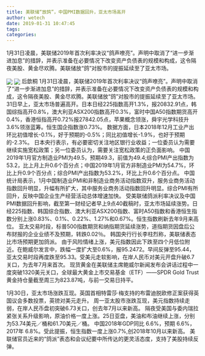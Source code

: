 ```yaml
---
title: 美联储“放鸽”，中国PMI数据回升，亚太市场高开
author: wetech
date: 2019-01-31 10:47:45
tags: 
categories: 
---
```

1月31日凌晨，美联储2019年首次利率决议“鸽声嘹亮”。声明中取消了“进一步渐进加息”的措辞，并表示准备在必要情况下改变资产负债表的规模和构成，这令隔夜美股、黄金尽欢腾。美联储放“鸽”对股市的提振延续至了亚太市场。
<!-- more -->
<img align="center" border="0" src="https://imgcdn.yicai.com/uppics/images/2019/01/85bafc1329b20490d8f3ddbc3d6c18cd.jpg" />
<img align="center" border="0" src="https://imgcdn.yicai.com/uppics/images/2019/01/8817811fb4d8b1b75c09dfc897ff3acf.jpg" />
后歆桐
1月31日凌晨，美联储2019年首次利率决议“鸽声嘹亮”。声明中取消了“进一步渐进加息”的措辞，并表示准备在必要情况下改变资产负债表的规模和构成，这令隔夜美股、黄金尽欢腾。美联储放“鸽”对股市的提振延续至了亚太市场。
31日早上，亚太市场普遍高开。日本日经225指数高开1.3%，报20832.91点，韩国综指高开0.8%，澳大利亚ASX200指数高开0.3%，富时中国A50指数期货高开0.4%，香港恒指高开0.72%报27842.05点，苹果概念领涨，舜宇光学科技升3.6%领涨蓝筹。恒生国企指数涨0.73%。
数据方面，日本2018年12月工业产出环比初值增长-0.1%，好于预期的-0.5%；同比初值增长-1.9%，也好于预期的-2.3%。
日本央行表示，有必要密切关注地区银行业收益；一位委员认为需要继续实施宽松政策；另一位委员认为，需要关注宽松政策的正负面影响。
中国2019年1月官方制造业PMI为49.5，预期49.3，前值为49.4;综合PMI产出指数为53.2，比上月上升0.6个百分点；中国2019年1月官方非制造业PMI为54.7%，环比上升0.9个百分点；综合PMI产出指数为53.2%，环比上升0.6个百分点。
中国统计局表示，1月中国制造业PMI和非制造业商务活动指数双升，服务业商务活动指数回升明显，升幅有所扩大，其中服务业商务活动指数回升明显。综合PMI有所回升，反映中国企业生产经营活动总体增速加快。
受美联储鸽派利率决议及中国PMI数据回升影响，截至第一财经记者早上9点40截稿时，亚太市场延续涨势。日经225指数、韩国综合指数、澳大利亚ASX200指数、富时A50指数和香港恒生指数分别上涨0.83%、0.1%、0.22%、1.27%和0.67%。恒生指数刷新去年9月来高位。
亚太交易时段，标普500指数期货和纳指期货延续涨势，道指期货因盘后公布财报的企业业绩不及预期，转跌0.02％。
韩国央行行长李柱烈称，美联储表态比市场预期更加鸽派。
由于风险情绪上涨，美元指数因此下跌至四个月低位附近。在鲍威尔发言中，跌幅一度扩大至0.6%，报95.2472。早间反弹至95.44，亚太交易时段再度跌至95.33。受美元走软影响，在岸人民币对美元开盘升破6.7关口，为去年7月来首次。
现货黄金在美联储主席鲍威尔新闻发布会讲话过程中一度突破1320美元关口，全球最大黄金上市交易基金（ETF）——SPDR Gold Trust黄金持仓量截至周三为823.87吨，与前一交易日持平。
 
 
1月30日，亚太市场涨跌互现。英国首相特雷莎·梅支持的布雷迪脱欧修正案获得英国议会多数投票，英镑对美元走升。
周一亚太股市涨跌互现，美元指数持续走弱，在岸人民币盘初突破6.73关口，创去年7月以来新高。
隔夜受美国与委内瑞拉紧张关系升级影响，原油价格一度上涨。25日亚盘，美油和布油继续上涨，分别为53.74美元／桶和61.70美元／桶。
中国2018年GDP同比 6.6%，预期 6.6%，2017年 6.8%。受此提振，恒生指数一度上涨0.7%,创2018年10月以来新高。
美联储官员近来的“鸽派”表态和会议纪要中所传达的更灵活态度，支持了美股持续反弹。
